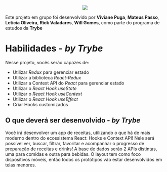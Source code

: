 <p align="center">
  <img src="./gif1.gif" />
</p>

Este projeto em grupo foi desenvolvido por **Viviane Puga**, **Mateus Passo**, **Letícia Oliveira**, **Rick Valadares**, **Will Gomes**, como parte do programa de estudos da **Trybe**

# Habilidades - _by Trybe_

Nesse projeto, vocês serão capazes de:
  - Utilizar _Redux_ para gerenciar estado
  - Utilizar a biblioteca _React-Redux_
  - Utilizar a Context API do _React_ para gerenciar estado
  - Utilizar o _React Hook useState_
  - Utilizar o _React Hook useContext_
  - Utilizar o _React Hook useEffect_
  - Criar Hooks customizados

## O que deverá ser desenvolvido - _by Trybe_

Você irá desenvolver um app de receitas, utilizando o que há de mais moderno dentro do ecossistema React: Hooks e Context API!
Nele será possível ver, buscar, filtrar, favoritar e acompanhar o progresso de preparação de receitas e drinks!
A base de dados serão 2 APIs distintas, uma para comidas e outra para bebidas.
O layout tem como foco dispositivos móveis, então todos os protótipos vão estar desenvolvidos em telas menores.
